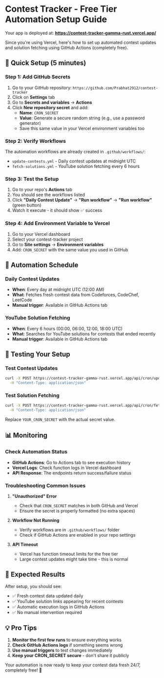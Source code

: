 # Contest Tracker - Free Tier Automation Setup Guide

Your app is deployed at: **https://contest-tracker-gamma-rust.vercel.app/**

Since you're using Vercel, here's how to set up automated contest updates and solution fetching using GitHub Actions (completely free).

## 🚀 Quick Setup (5 minutes)

### Step 1: Add GitHub Secrets

1. Go to your GitHub repository: `https://github.com/Prabhat2912/contest-tracker`
2. Click on **Settings** tab
3. Go to **Secrets and variables** → **Actions**
4. Click **New repository secret** and add:
   - **Name**: `CRON_SECRET`
   - **Value**: Generate a secure random string (e.g., use a password generator)
   - Save this same value in your Vercel environment variables too

### Step 2: Verify Workflows

The automation workflows are already created in `.github/workflows/`:

- `update-contests.yml` - Daily contest updates at midnight UTC
- `fetch-solutions.yml` - YouTube solution fetching every 6 hours

### Step 3: Test the Setup

1. Go to your repo's **Actions** tab
2. You should see the workflows listed
3. Click **"Daily Contest Update"** → **"Run workflow"** → **"Run workflow"** (green button)
4. Watch it execute - it should show ✅ success

### Step 4: Add Environment Variable to Vercel

1. Go to your Vercel dashboard
2. Select your contest-tracker project
3. Go to **Site settings** → **Environment variables**
4. Add: `CRON_SECRET` with the same value you used in GitHub

## 📅 Automation Schedule

### Daily Contest Updates

- **When**: Every day at midnight UTC (12:00 AM)
- **What**: Fetches fresh contest data from Codeforces, CodeChef, LeetCode
- **Manual trigger**: Available in GitHub Actions tab

### YouTube Solution Fetching

- **When**: Every 6 hours (00:00, 06:00, 12:00, 18:00 UTC)
- **What**: Searches for YouTube solutions for contests that ended recently
- **Manual trigger**: Available in GitHub Actions tab

## 🔧 Testing Your Setup

### Test Contest Updates

```bash
curl -X POST https://contest-tracker-gamma-rust.vercel.app/api/cron/update-contests \
  -H "Content-Type: application/json"
```

### Test Solution Fetching

```bash
curl -X POST https://contest-tracker-gamma-rust.vercel.app/api/cron/fetch-solutions \
  -H "Content-Type: application/json"
```

Replace `YOUR_CRON_SECRET` with the actual secret value.

## 📊 Monitoring

### Check Automation Status

- **GitHub Actions**: Go to Actions tab to see execution history
- **Vercel Logs**: Check function logs in Vercel dashboard
- **API Response**: The endpoints return success/failure status

### Troubleshooting Common Issues

1. **"Unauthorized" Error**

   - Check that `CRON_SECRET` matches in both GitHub and Vercel
   - Ensure the secret is properly formatted (no extra spaces)

2. **Workflow Not Running**

   - Verify workflows are in `.github/workflows/` folder
   - Check if GitHub Actions are enabled in your repo settings

3. **API Timeout**
   - Vercel has function timeout limits for the free tier
   - Large contest updates might take time - this is normal

## 🎯 Expected Results

After setup, you should see:

- ✅ Fresh contest data updated daily
- ✅ YouTube solution links appearing for recent contests
- ✅ Automatic execution logs in GitHub Actions
- ✅ No manual intervention required

## 💡 Pro Tips

1. **Monitor the first few runs** to ensure everything works
2. **Check GitHub Actions logs** if something seems wrong
3. **Use manual triggers** to test changes immediately
4. **Keep your CRON_SECRET secure** - don't share it publicly

Your automation is now ready to keep your contest data fresh 24/7, completely free! 🎉
